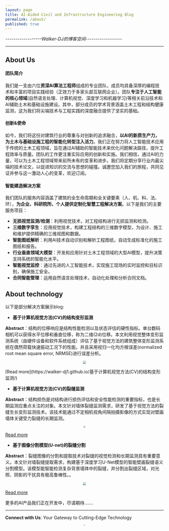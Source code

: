 ```yaml
---
layout: page
title: AI-Aided Civil and Infrastructure Engineering Blog
permalink: /about/
published: true
---
```

*------------------Walker-DJ的博客空间------------------*
* * *
## About Us

#### 团队简介
我们是一支由六位**资深AI算法工程师**组成的专业团队，成员均具备深厚的编程技术和丰富的项目实践经验（正效力于多家头部互联网企业）。团队**专注于人工智能的核心领域**(自然语言处理、计算机视觉、深度学习和机器学习)等相关前沿技术和AI辅助土木和基础设施建设。其中，部分成员的学术背景涵盖土木工程和结构健康监测，这为我们将尖端技术与工程实践的深度融合提供了坚实的基础。

#### 创新&使命
如今，我们将这份对建筑行业的尊重与对创新的追求融合，**以AI的新质生产力，为土木与基础设施工程的智能化转型注入活力**。我们正在努力将人工智能技术应用于传统的土木工程领域，旨在通过AI辅助的智能技术来优化问题解决路径，提升工程效率与质量。团队的工作更注重实际应用的创新和实施。我们相信，通过AI的力量，可以为土木工程领域带来前所未有的变革和进步。我们将定期分享行业内最尖端的技术论文，以促进知识的交流与思想的碰撞。诚邀您加入我们的旅程，共同见证并参与这一激动人心的变革，欢迎订阅。

#### 智能建造解决方案
我们团队的服务内容涵盖了建筑的全生命周期和全关键要素（人、机、料、法、环），**为企业、科研院所、个人提供定制化智慧工程解决方案**。以下是我们的主要服务项目：
- **无损视觉监测/检测**：利用视觉技术，对工程结构进行无损监测和检测。 
- **三维数字孪生**：应用视觉技术，构建工程结构的三维数字模型，为设计、施工和维护提供精确的三维视图和数据。
- **智能图纸解析**：利用AI技术自动识别和解析工程图纸，自动生成标准化的施工图纸和报告。
- **行业垂直领域大模型**：开发和应用针对土木工程领域的大型AI模型，提升决策支持系统的智能化水平。
- **智能视觉监控**：通过先进的人工智能技术，实现施工现场的实时监控和目标识别，确保施工安全。
- **合同智能管理**：运用自然语言处理技术，自动化处理和分析合同文档。


## About technology
以下是部分解决方案展示blog:

- **基于计算机视觉方法(CV)的结构变形监测**

**Abstract**：结构的位移响应是结构性能检测以及状态评估的硬性指标。单台数码相机可以获得水平位移和垂直位移，称为二维(2d)位移。本文利用视觉整体变形监测系统（由硬件设备和软件系统组成）评估了基于视觉方法的建筑整体变形监测系统在偶然荷载快速振动工况下的性能。并且采用视归一化均方根误差(normalized root mean square error, NRMSE)进行误差分析。
<p style="text-align: center;">
<img src="https://wdj-data-1328038871.cos.ap-nanjing.myqcloud.com/blog_data%2F%E8%A7%86%E8%A7%89%E5%8F%98%E5%BD%A2%E7%9B%91%E6%B5%8B%2F1721304168668.jpg"  style="zoom:60%" />
</p>
[Read more](https://walker-dj1.github.io/基于计算机视觉方法(CV)的结构变形监测/)

 
- **基于计算机视觉方法(CV)的裂缝监测**

**Abstract**：结构损伤是对结构进行损伤评估和安全性能检测的重要指标，也是长期监测应重点关注的对象。本文针对墙体裂缝监测需求，研发了基于视觉方法的裂缝生长变形监测技术。该技术能通过不定相机视角间隔拍摄影像的方式实现对壁画墙体关键受力裂缝的长期监测。
<p style="text-align: center;">
<img src="https://wdj-data-1328038871.cos.ap-nanjing.myqcloud.com/blog_data%2F%E8%A3%82%E7%BC%9D%E7%9B%91%E6%B5%8B%2F1721318640949.jpg"  style="zoom:40%" />
</p>

[Read more](https://walker-dj1.github.io/基于计算机视觉方法(CV)的裂缝生长变形监测/)


- **基于图像分割模型(U-net)的裂缝分割**

**Abstract**：裂缝图像的分割和提取技术对裂缝的视觉检测和长期监测具有重要意义。本文针对墙裂缝提取需求，构建基于深度学习U-Net模型的智能壁画裂缝语义分割模型。该模型能智能检测复杂背景墙体中的裂缝，并分割出裂缝区域，对光照、阴影的干扰具有极高鲁棒性。。
<p style="text-align: center;">
<img src="https://wdj-data-1328038871.cos.ap-nanjing.myqcloud.com/blog_data%2F%E8%A3%82%E7%BC%9D%E5%88%86%E5%89%B2%2F1721317032343.jpg"  style="zoom:60%" />
</p>


[Read more](https://walker-dj1.github.io/基于计算机视觉方法(CV)的裂缝生长变形监测/)


更多的AI产品我们正在开发中，尽请期待.......
* * *
**Connect with Us**: Your Gateway to Cutting-Edge Technology 
<p style="text-align: center;">
<img src="https://wdj-data-1328038871.cos.ap-nanjing.myqcloud.com/blog_data%2F58a9c4e43ddaea77fc4446d4e24f066.jpg"  style="zoom:20%" />
</p>

